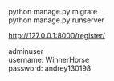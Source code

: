 python manage.py migrate  
python manage.py runserver  

http://127.0.0.1:8000/register/

adminuser  
username: WinnerHorse  
password: andrey130198  
